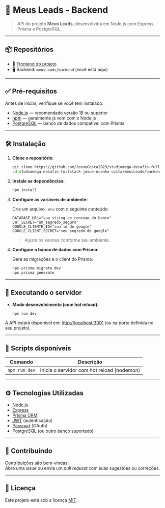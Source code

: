 # 🧾 Meus Leads - Backend

> API do projeto **Meus Leads**, desenvolvida em Node.js com Express, Prisma e PostgreSQL.

---

## 📦 Repositórios

- 🔗 [Frontend do projeto](https://github.com/JosueCosta2023/studiomega-desafio-fullstack-josue-ocanha-costa/blob/main/meusLeads/frontend/README.md)
- 🖥️ Backend: `meusLeads/backend` (você está aqui)

---

## ✅ Pré-requisitos

Antes de iniciar, verifique se você tem instalado:

- [Node.js](https://nodejs.org/) — recomendado versão 18 ou superior  
- [npm](https://www.npmjs.com/) — geralmente já vem com o Node.js  
- [PostgreSQL](https://www.postgresql.org/) — banco de dados compatível com Prisma

---

## 🛠️ Instalação

1. **Clone o repositório:**

   ```bash
   git clone https://github.com/JosueCosta2023/studiomega-desafio-fullstack-josue-ocanha-costa.git
   cd studiomega-desafio-fullstack-josue-ocanha-costa/meusLeads/backend
   ```

2. **Instale as dependências:**

   ```bash
   npm install
   ```

3. **Configure as variáveis de ambiente:**

   Crie um arquivo `.env` com o seguinte conteúdo:

   ```env
   DATABASE_URL="sua_string_de_conexao_do_banco"
   JWT_SECRET="um_segredo_seguro"
   GOOGLE_CLIENTE_ID="sua id do google"
   GOOGLE_CLIENT_SECRET="seu segredo do google"
   ```

   > Ajuste os valores conforme seu ambiente.

4. **Configure o banco de dados com Prisma:**

   Gere as migrações e o client do Prisma:

   ```bash
   npx prisma migrate dev
   npx prisma generate
   ```

---

## 🚀 Executando o servidor

- **Modo desenvolvimento (com hot reload):**

  ```bash
  npm run dev
  ```

A API estará disponível em: [http://localhost:3001](http://localhost:3001) (ou na porta definida no seu projeto).

---

## 📜 Scripts disponíveis

| Comando         | Descrição                                |
|-----------------|--------------------------------------------|
| `npm run dev`   | Inicia o servidor com hot reload (nodemon) |


---

## ⚙️ Tecnologias Utilizadas

- [Node.js](https://nodejs.org/)
- [Express](https://expressjs.com/)
- [Prisma ORM](https://www.prisma.io/)
- [JWT](https://jwt.io/) (autenticação)
- [Passport](http://www.passportjs.org/) (OAuth)
- [PostgreSQL](https://www.postgresql.org/) (ou outro banco suportado)

---

## 🧠 Contribuindo

Contribuições são bem-vindas!  
Abra uma *issue* ou envie um *pull request* com suas sugestões ou correções.

---

## 📄 Licença

Este projeto está sob a licença [MIT](https://opensource.org/licenses/MIT).
